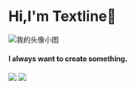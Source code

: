 # **Hi,I'm Textline**👋
![我的头像小图](https://img.textline.top/file/1739631528422_IMG_20250215_225854.png)
#### I always want to create something.

<img   align="center" src="https://github-readme-stats.vercel.app/api?username=BLACKSHARKPLAYBT&locale=cn&line_height=33&show_icons=true&hide=&theme=&rank_icon=default"/>

<img   align="center" src="https://github-readme-stats.vercel.app/api/top-langs/?username=BLACKSHARKPLAYBT&locale=cn&line_height=33&theme=dark&langs_count=5&layout=donut"/>